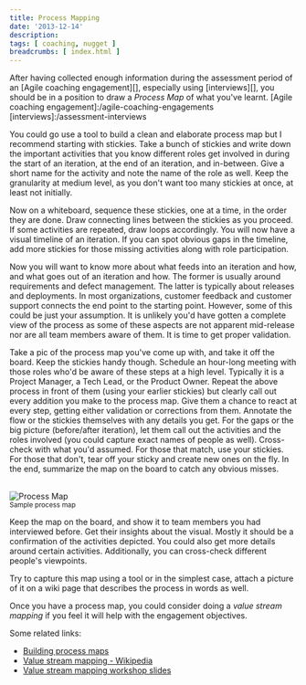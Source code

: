 ```yaml
---
title: Process Mapping
date: '2013-12-14'
description:
tags: [ coaching, nugget ]
breadcrumbs: [ index.html ]
---
```


After having collected enough information during the assessment period of an [Agile coaching engagement][], especially using [interviews][], you should be in a position to draw a *Process Map* of what you've learnt.
[Agile coaching engagement]:/agile-coaching-engagements
[interviews]:/assessment-interviews

You could go use a tool to build a clean and elaborate process map but I recommend starting with stickies. Take a bunch of stickies and write down the important activities that you know different roles get involved in during the start of an iteration, at the end of an iteration, and in-between. Give a short name for the activity and note the name of the role as well. Keep the granularity at medium level, as you don't want too many stickies at once, at least not initially.

Now on a whiteboard, sequence these stickies, one at a time, in the order they are done. Draw connecting lines between the stickies as you proceed. If some activities are repeated, draw loops accordingly. You will now have a visual timeline of an iteration. If you can spot obvious gaps in the timeline, add more stickies for those missing activities along with role participation.

Now you will want to know more about what feeds into an iteration and how, and what goes out of an iteration and how. The former is usually around requirements and defect management. The latter is typically about releases and deployments. In most organizations, customer feedback and customer support connects the end point to the starting point. However, some of this could be just your assumption. It is unlikely you'd have gotten a complete view of the process as some of these aspects are not apparent mid-release nor are all team members aware of them. It is time to get proper validation.

Take a pic of the process map you've come up with, and take it off the board. Keep the stickies handy though. Schedule an hour-long meeting with those roles who'd be aware of these steps at a high level. Typically it is a Project Manager, a Tech Lead, or the Product Owner. Repeat the above process in front of them (using your earlier stickies) but clearly call out every addition you make to the process map. Give them a chance to react at every step, getting either validation or corrections from them. Annotate the flow or the stickies themselves with any details you get. For the gaps or the big picture (before/after iteration), let them call out the activities and the roles involved (you could capture exact names of people as well). Cross-check with what you'd assumed. For those that match, use your stickies. For those that don't, tear off your sticky and create new ones on the fly. In the end, summarize the map on the board to catch any obvious misses.

<br><img alt="Process Map" src="{{urls.media}}/images/process-mapping/process-map.png"><br>
<small class="muted">Sample process map</small>

Keep the map on the board, and show it to team members you had interviewed before. Get their insights about the visual. Mostly it should be a confirmation of the activities depicted. You could also get more details around certain activities. Additionally, you can cross-check different people's viewpoints.

Try to capture this map using a tool or in the simplest case, attach a picture of it on a wiki page that describes the process in words as well.

Once you have a process map, you could consider doing a *value stream mapping* if you feel it will help with the engagement objectives.

Some related links:

* [Building process maps](http://www.isixsigma.com/tools-templates/process-mapping/building-valuable-process-maps-takes-skill-and-time/)
* [Value stream mapping - Wikipedia](http://en.wikipedia.org/wiki/Value_stream_mapping)
* [Value stream mapping workshop slides](http://www.slideshare.net/michael.sahota/value-stream-mapping-workshop)